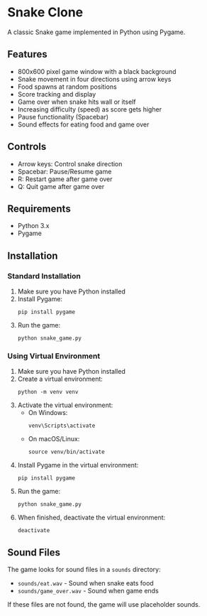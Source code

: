 # Snake Clone

A classic Snake game implemented in Python using Pygame.

## Features

- 800x600 pixel game window with a black background
- Snake movement in four directions using arrow keys
- Food spawns at random positions
- Score tracking and display
- Game over when snake hits wall or itself
- Increasing difficulty (speed) as score gets higher
- Pause functionality (Spacebar)
- Sound effects for eating food and game over

## Controls

- Arrow keys: Control snake direction
- Spacebar: Pause/Resume game
- R: Restart game after game over
- Q: Quit game after game over

## Requirements

- Python 3.x
- Pygame

## Installation

### Standard Installation
1. Make sure you have Python installed
2. Install Pygame:
   ```
   pip install pygame
   ```
3. Run the game:
   ```
   python snake_game.py
   ```

### Using Virtual Environment
1. Make sure you have Python installed
2. Create a virtual environment:
   ```
   python -m venv venv
   ```
3. Activate the virtual environment:
   - On Windows:
     ```
     venv\Scripts\activate
     ```
   - On macOS/Linux:
     ```
     source venv/bin/activate
     ```
4. Install Pygame in the virtual environment:
   ```
   pip install pygame
   ```
5. Run the game:
   ```
   python snake_game.py
   ```
6. When finished, deactivate the virtual environment:
   ```
   deactivate
   ```

## Sound Files

The game looks for sound files in a `sounds` directory:
- `sounds/eat.wav` - Sound when snake eats food
- `sounds/game_over.wav` - Sound when game ends

If these files are not found, the game will use placeholder sounds.
